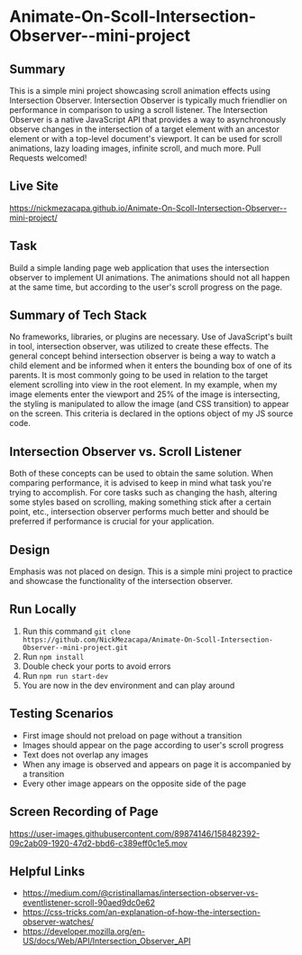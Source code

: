 # Animate-On-Scoll-Intersection-Observer--mini-project
## Summary 
This is a simple mini project showcasing scroll animation effects using Intersection Observer. Intersection Observer is typically much friendlier on performance in comparison to using a scroll listener. The Intersection Observer is a native JavaScript API that provides a way to asynchronously observe changes in the intersection of a target element with an ancestor element or with a top-level document's viewport. It can be used for scroll animations, lazy loading images, infinite scroll, and much more. Pull Requests welcomed!

## Live Site
https://nickmezacapa.github.io/Animate-On-Scoll-Intersection-Observer--mini-project/

## Task 
Build a simple landing page web application that uses the intersection observer to implement UI animations. The animations should not all happen at the same time, but according to the user's scroll progress on the page.

## Summary of Tech Stack
No frameworks, libraries, or plugins are necessary. Use of JavaScript's built in tool, intersection observer, was utilized to create these effects. The general concept behind intersection observer is being a way to watch a child element and be informed when it enters the bounding box of one of its parents. It is most commonly going to be used in relation to the target element scrolling into view in the root element. In my example, when my image elements enter the viewport and 25% of the image is intersecting, the styling is manipulated to allow the image (and CSS transition) to appear on the screen. This criteria is declared in the options object of my JS source code.

## Intersection Observer vs. Scroll Listener
Both of these concepts can be used to obtain the same solution. When comparing performance, it is advised to keep in mind what task you're trying to accomplish. For core tasks such as changing the hash, altering some styles based on scrolling, making something stick after a certain point, etc., intersection observer performs much better and should be preferred if performance is crucial for your application.  

## Design
Emphasis was not placed on design. This is a simple mini project to practice and showcase the functionality of the intersection observer. 

## Run Locally 
1. Run this command `git clone https://github.com/NickMezacapa/Animate-On-Scoll-Intersection-Observer--mini-project.git`
2. Run `npm install`
3. Double check your ports to avoid errors
4. Run `npm run start-dev`
5. You are now in the dev environment and can play around

## Testing Scenarios
- First image should not preload on page without a transition
- Images should appear on the page according to user's scroll progress
- Text does not overlap any images
- When any image is observed and appears on page it is accompanied by a transition
- Every other image appears on the opposite side of the page

## Screen Recording of Page 
https://user-images.githubusercontent.com/89874146/158482392-09c2ab09-1920-47d2-bbd6-c389eff0c1e5.mov

## Helpful Links
- https://medium.com/@cristinallamas/intersection-observer-vs-eventlistener-scroll-90aed9dc0e62
- https://css-tricks.com/an-explanation-of-how-the-intersection-observer-watches/
- https://developer.mozilla.org/en-US/docs/Web/API/Intersection_Observer_API


